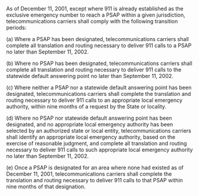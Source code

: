 As of December 11, 2001, except where 911 is already established as the exclusive emergency number to reach a PSAP within a given jurisdiction, telecommunications carriers shall comply with the following transition periods:

(a) Where a PSAP has been designated, telecommunications carriers shall complete all translation and routing necessary to deliver 911 calls to a PSAP no later than September 11, 2002.

(b) Where no PSAP has been designated, telecommunications carriers shall complete all translation and routing necessary to deliver 911 calls to the statewide default answering point no later than September 11, 2002.

(c) Where neither a PSAP nor a statewide default answering point has been designated, telecommunications carriers shall complete the translation and routing necessary to deliver 911 calls to an appropriate local emergency authority, within nine months of a request by the State or locality.

(d) Where no PSAP nor statewide default answering point has been designated, and no appropriate local emergency authority has been selected by an authorized state or local entity, telecommunications carriers shall identify an appropriate local emergency authority, based on the exercise of reasonable judgment, and complete all translation and routing necessary to deliver 911 calls to such appropriate local emergency authority no later than September 11, 2002.

(e) Once a PSAP is designated for an area where none had existed as of December 11, 2001, telecommunications carriers shall complete the translation and routing necessary to deliver 911 calls to that PSAP within nine months of that designation.

